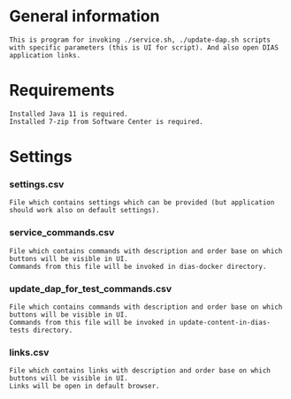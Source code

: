 # General information
```text
This is program for invoking ./service.sh, ./update-dap.sh scripts with specific parameters (this is UI for script). And also open DIAS application links.
```
# Requirements
```text
Installed Java 11 is required.
Installed 7-zip from Software Center is required.
```
# Settings
### settings.csv
```text
File which contains settings which can be provided (but application should work also on default settings).
```
### service_commands.csv
```text
File which contains commands with description and order base on which buttons will be visible in UI.
Commands from this file will be invoked in dias-docker directory.
```
### update_dap_for_test_commands.csv
```text
File which contains commands with description and order base on which buttons will be visible in UI.
Commands from this file will be invoked in update-content-in-dias-tests directory.
```
### links.csv
```text
File which contains links with description and order base on which buttons will be visible in UI.
Links will be open in default browser.
```